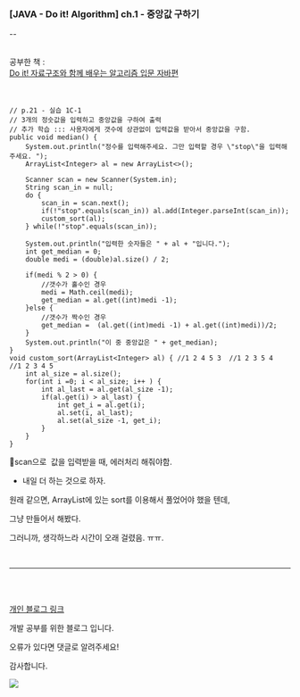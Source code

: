 ### [JAVA - Do it! Algorithm] ch.1 - 중앙값 구하기
--
<br>
<br>

공부한 책 :  
[Do it! 자료구조와 함께 배우는 알고리즘 입문 자바편](http://www.yes24.com/Product/Goods/60547893)
<br>
<br>
<br>


```
// p.21 - 실습 1C-1
// 3개의 정숫값을 입력하고 중앙값을 구하여 출력 
// 추가 학습 ::: 사용자에게 갯수에 상관없이 입력값을 받아서 중앙값을 구함.
public void median() {
    System.out.println("정수를 입력해주세요. 그만 입력할 경우 \"stop\"을 입력해주세요. ");
    ArrayList<Integer> al = new ArrayList<>();

    Scanner scan = new Scanner(System.in);
    String scan_in = null;
    do {
        scan_in = scan.next();
        if(!"stop".equals(scan_in)) al.add(Integer.parseInt(scan_in));
        custom_sort(al);
    } while(!"stop".equals(scan_in));

    System.out.println("입력한 숫자들은 " + al + "입니다.");
    int get_median = 0;
    double medi = (double)al.size() / 2;

    if(medi % 2 > 0) {
        //갯수가 홀수인 경우 
        medi = Math.ceil(medi);
        get_median = al.get((int)medi -1);
    }else {
        //갯수가 짝수인 경우
        get_median =  (al.get((int)medi -1) + al.get((int)medi))/2;
    }
    System.out.println("이 중 중앙값은 " + get_median);
}
void custom_sort(ArrayList<Integer> al) { //1 2 4 5 3  //1 2 3 5 4  //1 2 3 4 5
    int al_size = al.size();
    for(int i =0; i < al_size; i++ ) {
        int al_last = al.get(al_size -1);
        if(al.get(i) > al_last) {
            int get_i = al.get(i);
            al.set(i, al_last);
            al.set(al_size -1, get_i);
        }
    }
}
```

📍scan으로  값을 입력받을 때, 에러처리 해줘야함. 

-   내일 더 하는 것으로 하자.

원래 같으면, ArrayList에 있는 sort를 이용해서 풀었어야 했을 텐데, 

그냥 만들어서 해봤다.

그러니까, 생각하느라 시간이 오래 걸렸음. ㅠㅠ.

<br>


---
<br>
<br>

[개인 블로그 링크](https://gloria94682015.tistory.com/manage/newpost/?type=post&returnURL=%2Fmanage%2Fposts%2F#)

개발 공부를 위한 블로그 입니다. 

오류가 있다면 댓글로 알려주세요! 

감사합니다.


![](https://t1.daumcdn.net/keditor/emoticon/friends1/large/017.gif)